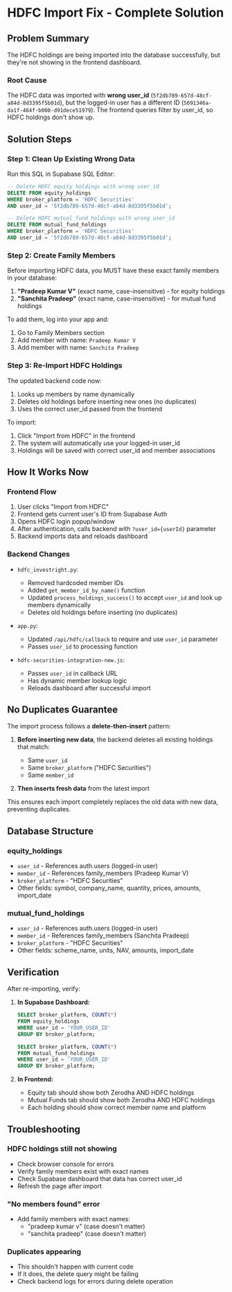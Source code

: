 # HDFC Import Fix - Complete Solution

## Problem Summary

The HDFC holdings are being imported into the database successfully, but they're not showing in the frontend dashboard.

### Root Cause
The HDFC data was imported with **wrong user_id** (`5f2db789-657d-48cf-a84d-8d3395f5b01d`), but the logged-in user has a different ID (`5691346a-da1f-464f-b008-d91dece51979`). The frontend queries filter by user_id, so HDFC holdings don't show up.

## Solution Steps

### Step 1: Clean Up Existing Wrong Data

Run this SQL in Supabase SQL Editor:

```sql
-- Delete HDFC equity holdings with wrong user_id
DELETE FROM equity_holdings
WHERE broker_platform = 'HDFC Securities'
AND user_id = '5f2db789-657d-48cf-a84d-8d3395f5b01d';

-- Delete HDFC mutual fund holdings with wrong user_id
DELETE FROM mutual_fund_holdings
WHERE broker_platform = 'HDFC Securities'
AND user_id = '5f2db789-657d-48cf-a84d-8d3395f5b01d';
```

### Step 2: Create Family Members

Before importing HDFC data, you MUST have these exact family members in your database:

1. **"Pradeep Kumar V"** (exact name, case-insensitive) - for equity holdings
2. **"Sanchita Pradeep"** (exact name, case-insensitive) - for mutual fund holdings

To add them, log into your app and:
1. Go to Family Members section
2. Add member with name: `Pradeep Kumar V`
3. Add member with name: `Sanchita Pradeep`

### Step 3: Re-Import HDFC Holdings

The updated backend code now:
1. Looks up members by name dynamically
2. Deletes old holdings before inserting new ones (no duplicates)
3. Uses the correct user_id passed from the frontend

To import:
1. Click "Import from HDFC" in the frontend
2. The system will automatically use your logged-in user_id
3. Holdings will be saved with correct user_id and member associations

## How It Works Now

### Frontend Flow
1. User clicks "Import from HDFC"
2. Frontend gets current user's ID from Supabase Auth
3. Opens HDFC login popup/window
4. After authentication, calls backend with `?user_id={userId}` parameter
5. Backend imports data and reloads dashboard

### Backend Changes
- `hdfc_investright.py`:
  - Removed hardcoded member IDs
  - Added `get_member_id_by_name()` function
  - Updated `process_holdings_success()` to accept `user_id` and look up members dynamically
  - Deletes old holdings before inserting (no duplicates)

- `app.py`:
  - Updated `/api/hdfc/callback` to require and use `user_id` parameter
  - Passes `user_id` to processing function

- `hdfc-securities-integration-new.js`:
  - Passes `user_id` in callback URL
  - Has dynamic member lookup logic
  - Reloads dashboard after successful import

## No Duplicates Guarantee

The import process follows a **delete-then-insert** pattern:

1. **Before inserting new data**, the backend deletes all existing holdings that match:
   - Same `user_id`
   - Same `broker_platform` ("HDFC Securities")
   - Same `member_id`

2. **Then inserts fresh data** from the latest import

This ensures each import completely replaces the old data with new data, preventing duplicates.

## Database Structure

### equity_holdings
- `user_id` - References auth.users (logged-in user)
- `member_id` - References family_members (Pradeep Kumar V)
- `broker_platform` - "HDFC Securities"
- Other fields: symbol, company_name, quantity, prices, amounts, import_date

### mutual_fund_holdings
- `user_id` - References auth.users (logged-in user)
- `member_id` - References family_members (Sanchita Pradeep)
- `broker_platform` - "HDFC Securities"
- Other fields: scheme_name, units, NAV, amounts, import_date

## Verification

After re-importing, verify:

1. **In Supabase Dashboard:**
   ```sql
   SELECT broker_platform, COUNT(*)
   FROM equity_holdings
   WHERE user_id = 'YOUR_USER_ID'
   GROUP BY broker_platform;

   SELECT broker_platform, COUNT(*)
   FROM mutual_fund_holdings
   WHERE user_id = 'YOUR_USER_ID'
   GROUP BY broker_platform;
   ```

2. **In Frontend:**
   - Equity tab should show both Zerodha AND HDFC holdings
   - Mutual Funds tab should show both Zerodha AND HDFC holdings
   - Each holding should show correct member name and platform

## Troubleshooting

### HDFC holdings still not showing
- Check browser console for errors
- Verify family members exist with exact names
- Check Supabase dashboard that data has correct user_id
- Refresh the page after import

### "No members found" error
- Add family members with exact names:
  - "pradeep kumar v" (case doesn't matter)
  - "sanchita pradeep" (case doesn't matter)

### Duplicates appearing
- This shouldn't happen with current code
- If it does, the delete query might be failing
- Check backend logs for errors during delete operation
